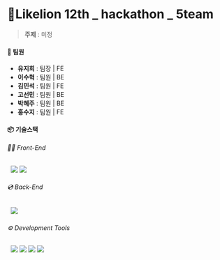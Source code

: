 # 🦁Likelion 12th _ hackathon _ 5team

> **주제** : 미정

#### 👥 팀원
- **유지희** : 팀장 | FE
- **이수혁** : 팀원 | BE
- **김민석** : 팀원 | FE
- **고선민** : 팀원 | BE
- **박혜주** : 팀원 | BE
- **홍수지** : 팀원 | FE

#### 📦 기술스택
###### 👩‍💻 Front-End
&nbsp; <img src="https://img.shields.io/badge/React-61DAFB?style=flat&logo=react&logoColor=white">&nbsp;<img src="https://img.shields.io/badge/styled-components-DB7093?style=flat&logo=styled-components&logoColor=white">
###### 💿 Back-End
&nbsp; <img src="https://img.shields.io/badge/Django-092E20?style=flat&logo=Django&logoColor=white">
###### ⚙️ Development Tools
&nbsp; <img src="https://img.shields.io/badge/GitHub-181717?style=flat&logo=github&logoColor=white">&nbsp;<img src="https://img.shields.io/badge/discord-5865F2?style=flat&logo=discord&logoColor=white">&nbsp;<img src="https://img.shields.io/badge/Notion-000?style=flat&logo=notion&logoColor=white">&nbsp;<img src="https://img.shields.io/badge/Figma-F24E1E?style=flat&logo=figma&logoColor=white">
